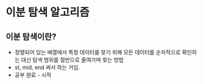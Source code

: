 # 이분 탐색 알고리즘

## 이분 탐색이란?
- 정렬되어 있는 배열에서 특정 데이터를 찾기 위해 모든 데이터를 순차적으로 확인하는 대신 탐색 범위를 절반으로 줄여가며 찾는 방법
- st, mid, end 써서 하는 거임.
- 공부 완료 - 시작
